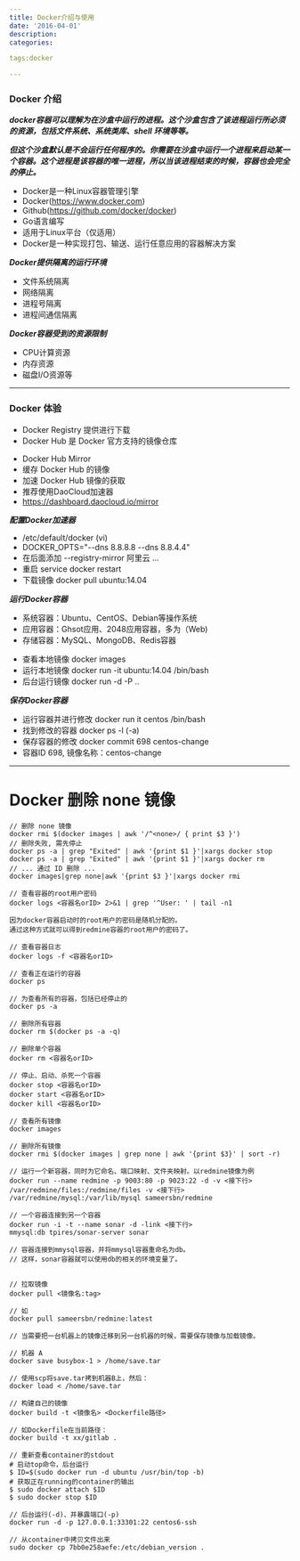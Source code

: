 ```yaml
---
title: Docker介绍与使用
date: '2016-04-01'
description:
categories:

tags:docker

---
```


>

### Docker 介绍

>

***docker容器可以理解为在沙盒中运行的进程。这个沙盒包含了该进程运行所必须的资源，包括文件系统、系统类库、shell 环境等等。***

>

***但这个沙盒默认是不会运行任何程序的。你需要在沙盒中运行一个进程来启动某一个容器。这个进程是该容器的唯一进程，所以当该进程结束的时候，容器也会完全的停止。***

>


* Docker是一种Linux容器管理引擎
* Docker(https://www.docker.com)
* Github(https://github.com/docker/docker)
* Go语言编写
* 适用于Linux平台（仅适用）
* Docker是一种实现打包、输送、运行任意应用的容器解决方案

>

***Docker提供隔离的运行环境***

* 文件系统隔离
* 网络隔离
* 进程号隔离
* 进程间通信隔离

***Docker容器受到的资源限制***

* CPU计算资源
* 内存资源
* 磁盘I/O资源等

>

---

>

### Docker 体验

>

* Docker Registry 提供进行下载
* Docker Hub 是 Docker 官方支持的镜像仓库

>

* Docker Hub Mirror
* 缓存 Docker Hub 的镜像
* 加速 Docker Hub 镜像的获取
* 推荐使用DaoCloud加速器
* https://dashboard.daocloud.io/mirror

>

***配置Docker加速器***

* /etc/default/docker (vi)
* DOCKER_OPTS="--dns 8.8.8.8 --dns 8.8.4.4"
* 在后面添加 --registry-mirror 阿里云 ...
* 重启 service docker restart
* 下载镜像 docker pull ubuntu:14.04

>

***运行Docker容器***

* 系统容器：Ubuntu、CentOS、Debian等操作系统
* 应用容器：Ghsot应用、2048应用容器，多为（Web)
* 存储容器：MySQL、MongoDB、Redis容器

>

* 查看本地镜像 docker images
* 运行本地镜像 docker run -it ubuntu:14.04 /bin/bash
* 后台运行镜像 docker run -d -P ..

>

***保存Docker容器***

* 运行容器并进行修改 docker run it centos /bin/bash
* 找到修改的容器 docker ps -l (-a) 
* 保存容器的修改 docker commit 698 centos-change 
* 容器ID 698, 镜像名称：centos-change 

>

---

>

# Docker 删除 none 镜像

>

	// 删除 none 镜像
	docker rmi $(docker images | awk '/^<none>/ { print $3 }')
	// 删除失败, 需先停止
	docker ps -a | grep "Exited" | awk '{print $1 }'|xargs docker stop
	docker ps -a | grep "Exited" | awk '{print $1 }'|xargs docker rm
	// ... 通过 ID 删除 ...
	docker images|grep none|awk '{print $3 }'|xargs docker rmi

>

	// 查看容器的root用户密码
	docker logs <容器名orID> 2>&1 | grep '^User: ' | tail -n1
	
	因为docker容器启动时的root用户的密码是随机分配的。
	通过这种方式就可以得到redmine容器的root用户的密码了。
	
	// 查看容器日志
	docker logs -f <容器名orID>
	
	// 查看正在运行的容器
	docker ps
	
	// 为查看所有的容器，包括已经停止的
	docker ps -a 
	
	// 删除所有容器
	docker rm $(docker ps -a -q)
	
	// 删除单个容器
	docker rm <容器名orID>
	
	// 停止、启动、杀死一个容器
	docker stop <容器名orID>
	docker start <容器名orID>
	docker kill <容器名orID>
	
	// 查看所有镜像
	docker images
	
	// 删除所有镜像
	docker rmi $(docker images | grep none | awk '{print $3}' | sort -r)
	
	// 运行一个新容器，同时为它命名、端口映射、文件夹映射。以redmine镜像为例
	docker run --name redmine -p 9003:80 -p 9023:22 -d -v <接下行>
	/var/redmine/files:/redmine/files -v <接下行>
	/var/redmine/mysql:/var/lib/mysql sameersbn/redmine
	
	// 一个容器连接到另一个容器
	docker run -i -t --name sonar -d -link <接下行>
	mmysql:db tpires/sonar-server sonar
	
	// 容器连接到mmysql容器，并将mmysql容器重命名为db。
	// 这样，sonar容器就可以使用db的相关的环境变量了。
	
	
	// 拉取镜像
	docker pull <镜像名:tag>
	
	// 如
	docker pull sameersbn/redmine:latest
	
	// 当需要把一台机器上的镜像迁移到另一台机器的时候，需要保存镜像与加载镜像。
	
	// 机器 A
	docker save busybox-1 > /home/save.tar
	
	// 使用scp将save.tar拷到机器B上，然后：
	docker load < /home/save.tar
	
	// 构建自己的镜像
	docker build -t <镜像名> <Dockerfile路径>
	
	// 如Dockerfile在当前路径：
	docker build -t xx/gitlab .
	
	// 重新查看container的stdout
	# 启动top命令，后台运行
	$ ID=$(sudo docker run -d ubuntu /usr/bin/top -b)
	# 获取正在running的container的输出
	$ sudo docker attach $ID
	$ sudo docker stop $ID
	
	// 后台运行(-d)、并暴露端口(-p)
	docker run -d -p 127.0.0.1:33301:22 centos6-ssh
	
	// 从container中拷贝文件出来
	sudo docker cp 7bb0e258aefe:/etc/debian_version .

>










